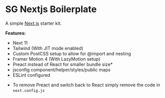 # SG Nextjs Boilerplate
A simple [Next.js](https://nextjs.org/) starter kit.

**Features:**
- Next 11
- Tailwind (With JIT mode enabled)
- Custom PostCSS setup to allow for @import and nesting
- Framer Motion 4 (With LazyMotion setup)
- Preact instead of React for smaller bundle size*
- jsconfig component/helper/styles/public maps
- ESLint configured

* To remove Preact and switch back to React simply remove the code in `next.config.js`
